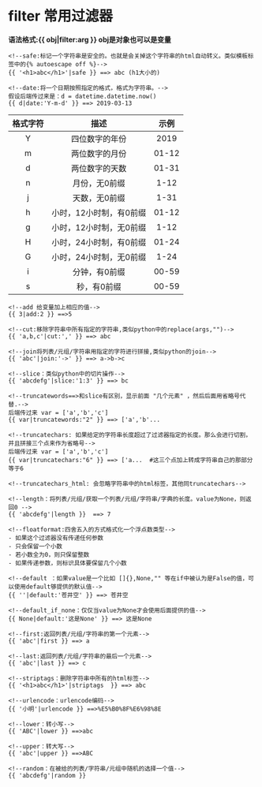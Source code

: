 # filter 常用过滤器
**语法格式:{{ obj|filter:arg }}  obj是对象也可以是变量**

```
<!--safe:标记一个字符串是安全的。也就是会关掉这个字符串的html自动转义。类似模板标签中的{% autoescape off %}-->
{{ '<h1>abc</h1>'|safe }} ==> abc (h1大小的)

<!--date:将一个日期按照指定的格式，格式为字符串。-->
假设后端传过来是：d = datetime.datetime.now()
{{ d|date:'Y-m-d' }} ==> 2019-03-13
```
<table><thead><tr><th align="center">格式字符</th><th align="center">描述</th><th align="center">示例</th></tr></thead><tbody><tr><td align="center">Y</td><td align="center">四位数字的年份</td><td align="center">2019</td></tr><tr><td align="center">m</td><td align="center">两位数字的月份</td><td align="center">01-12</td></tr><tr><td align="center">d</td><td align="center">两位数字的天数</td><td align="center">01-31</td></tr><tr><td align="center">n</td><td align="center">月份，无0前缀</td><td align="center">1-12</td></tr><tr><td align="center">j</td><td align="center">天数，无0前缀</td><td align="center">1-31</td></tr><tr><td align="center">h</td><td align="center">小时，12小时制，有0前缀</td><td align="center">01-12</td></tr><tr><td align="center">g</td><td align="center">小时，12小时制，无0前缀</td><td align="center">1-12</td></tr><tr><td align="center">H</td><td align="center">小时，24小时制，有0前缀</td><td align="center">01-24</td></tr><tr><td align="center">G</td><td align="center">小时，24小时制，无0前缀</td><td align="center">1-24</td></tr><tr><td align="center">i</td><td align="center">分钟，有0前缀</td><td align="center">00-59</td></tr><tr><td align="center">s</td><td align="center">秒，有0前缀</td><td align="center">00-59</td></tr></tbody></table>  

```
<!--add 给变量加上相应的值-->
{{ 3|add:2 }} ==>5

<!--cut:移除字符串中所有指定的字符串,类似python中的replace(args,"")-->
{{ 'a,b,c'|cut:',' }} ==> abc

<!--join将列表/元组/字符串用指定的字符进行拼接,类似python的join-->
{{ 'abc'|join:'->' }} ==> a->b->c

<!--slice：类似python中的切片操作-->
{{ 'abcdefg'|slice:'1:3' }} ==> bc

<!--truncatewords==>和slice有区别，显示前面 "几个元素" ，然后后面用省略号代替.-->
后端传过来 var = ['a','b','c']
{{ var|truncatewords:"2" }} ==> ['a','b'...

<!--truncatechars: 如果给定的字符串长度超过了过滤器指定的长度。那么会进行切割，并且拼接三个点来作为省略号-->
后端传过来 var = ['a','b','c']
{{ var|truncatechars:"6" }} ==> ['a...  #这三个点加上转成字符串自己的那部分等于6

<!--truncatechars_html: 会忽略字符串中的html标签，其他同truncatechars-->

<!--length：将列表/元组/获取一个列表/元组/字符串/字典的长度。value为None，则返回0 -->
{{ 'abcdefg'|length }}  ==> 7

<!--floatformat:四舍五入的方式格式化一个浮点数类型-->
- 如果这个过滤器没有传递任何参数
- 只会保留一个小数
- 若小数全为0，则只保留整数
- 如果传递参数，则标识具体要保留几个小数

<!--default ：如果value是一个比如 []{},None,"" 等在if中被认为是False的值，可以使用default够提供的默认值-->
{{ ''|default:'苍井空' }} ==> 苍井空

<!--default_if_none：仅仅当value为None才会使用后面提供的值-->
{{ None|default:'这是None' }} ==> 这是None

<!--first:返回列表/元组/字符串的第一个元素-->
{{ 'abc'|first }} ==> a

<!--last:返回列表/元组/字符串的最后一个元素-->
{{ 'abc'|last }} ==> c

<!--striptags：删除字符串中所有的html标签-->
{{ '<h1>abc</h1>'|striptags  }} ==> abc

<!--urlencode：urlencode编码-->
{{ '小明'|urlencode }} ==>%E5%B0%8F%E6%98%8E

<!--lower：转小写-->
{{ 'ABC'|lower }} ==>abc

<!--upper：转大写-->
{{ 'abc'|upper }} ==>ABC

<!--random：在被给的列表/字符串/元组中随机的选择一个值-->
{{ 'abcdefg'|random }}

```

